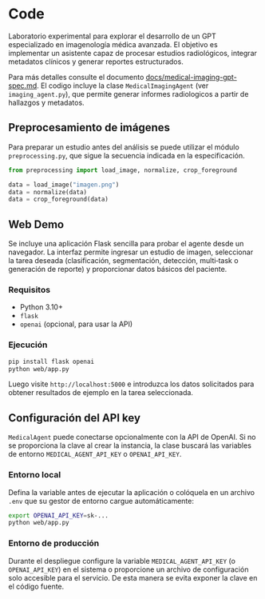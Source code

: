# Code

Laboratorio experimental para explorar el desarrollo de un GPT especializado en imagenología médica avanzada. El objetivo es implementar un asistente capaz de procesar estudios radiológicos, integrar metadatos clínicos y generar reportes estructurados.

Para más detalles consulte el documento [docs/medical-imaging-gpt-spec.md](docs/medical-imaging-gpt-spec.md).
El codigo incluye la clase `MedicalImagingAgent` (ver `imaging_agent.py`), que permite generar informes radiologicos a partir de hallazgos y metadatos.

## Preprocesamiento de imágenes

Para preparar un estudio antes del análisis se puede utilizar el módulo
`preprocessing.py`, que sigue la secuencia indicada en la especificación.

```python
from preprocessing import load_image, normalize, crop_foreground

data = load_image("imagen.png")
data = normalize(data)
data = crop_foreground(data)
```

## Web Demo

Se incluye una aplicación Flask sencilla para probar el agente desde un navegador.
La interfaz permite ingresar un estudio de imagen, seleccionar la tarea deseada
(clasificación, segmentación, detección, multi‑task o generación de reporte) y
proporcionar datos básicos del paciente.

### Requisitos
- Python 3.10+
- `flask`
- `openai` (opcional, para usar la API)

### Ejecución
```bash
pip install flask openai
python web/app.py
```
Luego visite `http://localhost:5000` e introduzca los datos solicitados para obtener
resultados de ejemplo en la tarea seleccionada.

## Configuración del API key

`MedicalAgent` puede conectarse opcionalmente con la API de OpenAI. Si no se
proporciona la clave al crear la instancia, la clase buscará las variables de
entorno `MEDICAL_AGENT_API_KEY` o `OPENAI_API_KEY`.

### Entorno local

Defina la variable antes de ejecutar la aplicación o colóquela en un archivo
`.env` que su gestor de entorno cargue automáticamente:

```bash
export OPENAI_API_KEY=sk-...
python web/app.py
```

### Entorno de producción

Durante el despliegue configure la variable `MEDICAL_AGENT_API_KEY` (o
`OPENAI_API_KEY`) en el sistema o proporcione un archivo de configuración solo
accesible para el servicio. De esta manera se evita exponer la clave en el
código fuente.
